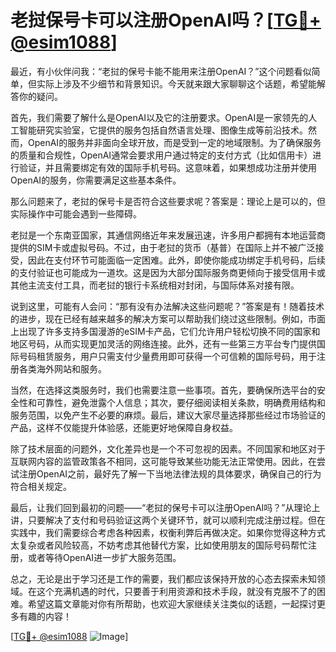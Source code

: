 # 老挝保号卡可以注册OpenAI吗？[[TG💪+ @esim1088](https://t.me/s/esim1088)]

最近，有小伙伴问我：“老挝的保号卡能不能用来注册OpenAI？”这个问题看似简单，但实际上涉及不少细节和背景知识。今天就来跟大家聊聊这个话题，希望能解答你的疑问。

首先，我们需要了解什么是OpenAI以及它的注册要求。OpenAI是一家领先的人工智能研究实验室，它提供的服务包括自然语言处理、图像生成等前沿技术。然而，OpenAI的服务并非面向全球开放，而是受到一定的地域限制。为了确保服务的质量和合规性，OpenAI通常会要求用户通过特定的支付方式（比如信用卡）进行验证，并且需要绑定有效的国际手机号码。这意味着，如果想成功注册并使用OpenAI的服务，你需要满足这些基本条件。

那么问题来了，老挝的保号卡是否符合这些要求呢？答案是：理论上是可以的，但实际操作中可能会遇到一些障碍。

老挝是一个东南亚国家，其通信网络近年来发展迅速，许多用户都拥有本地运营商提供的SIM卡或虚拟号码。不过，由于老挝的货币（基普）在国际上并不被广泛接受，因此在支付环节可能面临一定困难。此外，即使你能成功绑定手机号码，后续的支付验证也可能成为一道坎。这是因为大部分国际服务商更倾向于接受信用卡或其他主流支付工具，而老挝的银行卡系统相对封闭，与国际体系对接有限。

说到这里，可能有人会问：“那有没有办法解决这些问题呢？”答案是有！随着技术的进步，现在已经有越来越多的解决方案可以帮助我们绕过这些限制。例如，市面上出现了许多支持多国漫游的eSIM卡产品，它们允许用户轻松切换不同的国家和地区号码，从而实现更加灵活的网络连接。此外，还有一些第三方平台专门提供国际号码租赁服务，用户只需支付少量费用即可获得一个可信赖的国际号码，用于注册各类海外网站和服务。

当然，在选择这类服务时，我们也需要注意一些事项。首先，要确保所选平台的安全性和可靠性，避免泄露个人信息；其次，要仔细阅读相关条款，明确费用结构和服务范围，以免产生不必要的麻烦。最后，建议大家尽量选择那些经过市场验证的产品，这样不仅能提升体验感，还能更好地保障自身权益。

除了技术层面的问题外，文化差异也是一个不可忽视的因素。不同国家和地区对于互联网内容的监管政策各不相同，这可能导致某些功能无法正常使用。因此，在尝试注册OpenAI之前，最好先了解一下当地法律法规的具体要求，确保自己的行为符合相关规定。

最后，让我们回到最初的问题——“老挝的保号卡可以注册OpenAI吗？”从理论上讲，只要解决了支付和号码验证这两个关键环节，就可以顺利完成注册过程。但在实践中，我们需要综合考虑各种因素，权衡利弊后再做决定。如果你觉得这种方式太复杂或者风险较高，不妨考虑其他替代方案，比如使用朋友的国际号码帮忙注册，或者等待OpenAI进一步扩大服务范围。

总之，无论是出于学习还是工作的需要，我们都应该保持开放的心态去探索未知领域。在这个充满机遇的时代，只要善于利用资源和技术手段，就没有克服不了的困难。希望这篇文章能对你有所帮助，也欢迎大家继续关注类似的话题，一起探讨更多有趣的内容！

[[TG💪+ @esim1088](https://t.me/s/esim1088) ![Image](https://i.postimg.cc/4NQfJmqS/Snipaste-2025-05-13-00-14-12.png)]